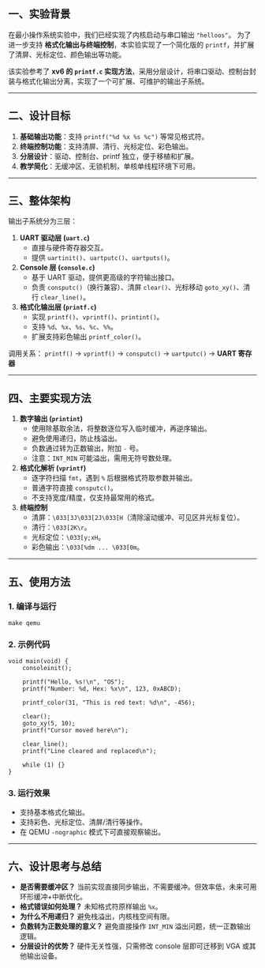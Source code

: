 ## 一、实验背景

在最小操作系统实验中，我们已经实现了内核启动与串口输出 `"helloos"`。
 为了进一步支持 **格式化输出与终端控制**，本实验实现了一个简化版的 `printf`，并扩展了清屏、光标定位、颜色输出等功能。

该实验参考了 **xv6 的 `printf.c` 实现方法**，采用分层设计，将串口驱动、控制台封装与格式化输出分离，实现了一个可扩展、可维护的输出子系统。

------

## 二、设计目标

1. **基础输出功能**：支持 `printf("%d %x %s %c")` 等常见格式符。
2. **终端控制功能**：支持清屏、清行、光标定位、彩色输出。
3. **分层设计**：驱动、控制台、printf 独立，便于移植和扩展。
4. **教学简化**：无缓冲区、无锁机制，单核单线程环境下可用。

------

## 三、整体架构

输出子系统分为三层：

1. **UART 驱动层 (`uart.c`)**
   - 直接与硬件寄存器交互。
   - 提供 `uartinit()`、`uartputc()`、`uartputs()`。
2. **Console 层 (`console.c`)**
   - 基于 UART 驱动，提供更高级的字符输出接口。
   - 负责 `consputc()`（换行兼容）、清屏 `clear()`、光标移动 `goto_xy()`、清行 `clear_line()`。
3. **格式化输出层 (`printf.c`)**
   - 实现 `printf()`、`vprintf()`、`printint()`。
   - 支持 `%d`、`%x`、`%s`、`%c`、`%%`。
   - 扩展支持彩色输出 `printf_color()`。

调用关系：
 `printf()` → `vprintf()` → `consputc()` → `uartputc()` → **UART 寄存器**

------

## 四、主要实现方法

1. **数字输出 (`printint`)**
   - 使用除基取余法，将整数逐位写入临时缓冲，再逆序输出。
   - 避免使用递归，防止栈溢出。
   - 负数通过转为正数输出，附加 `-` 号。
   - 注意：`INT_MIN` 可能溢出，需用无符号数处理。
2. **格式化解析 (`vprintf`)**
   - 逐字符扫描 `fmt`，遇到 `%` 后根据格式符取参数并输出。
   - 普通字符直接 `consputc()`。
   - 不支持宽度/精度，仅支持最常用的格式。
3. **终端控制**
   - 清屏：`\033[3J\033[2J\033[H`（清除滚动缓冲、可见区并光标复位）。
   - 清行：`\033[2K\r`。
   - 光标定位：`\033[y;xH`。
   - 彩色输出：`\033[%dm ... \033[0m`。

------

## 五、使用方法

### 1. 编译与运行

```
make qemu
```

### 2. 示例代码

```
void main(void) {
    consoleinit();

    printf("Hello, %s!\n", "OS");
    printf("Number: %d, Hex: %x\n", 123, 0xABCD);

    printf_color(31, "This is red text: %d\n", -456);

    clear();
    goto_xy(5, 10);
    printf("Cursor moved here\n");

    clear_line();
    printf("Line cleared and replaced\n");

    while (1) {}
}
```

### 3. 运行效果

- 支持基本格式化输出。
- 支持彩色、光标定位、清屏/清行等操作。
- 在 QEMU `-nographic` 模式下可直接观察输出。

------

## 六、设计思考与总结

- **是否需要缓冲区？**
   当前实现直接同步输出，不需要缓冲。但效率低，未来可用环形缓冲+中断优化。
- **格式错误如何处理？**
   未知格式符原样输出 `%x`。
- **为什么不用递归？**
   避免栈溢出，内核栈空间有限。
- **负数转为正数处理的意义？**
   避免直接操作 `INT_MIN` 溢出问题，统一正数输出逻辑。
- **分层设计的优势？**
   硬件无关性强，只需修改 console 层即可迁移到 VGA 或其他输出设备。